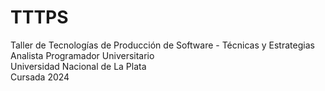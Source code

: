# TTTPS  
Taller de Tecnologías de Producción de Software - Técnicas y Estrategias  
Analista Programador Universitario  
Universidad Nacional de La Plata  
Cursada 2024
